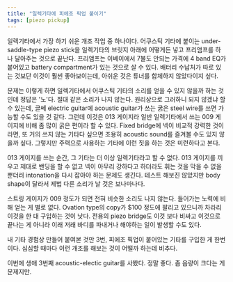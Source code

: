 ```yaml
---
title: "일렉기타에 피에조 픽업 붙이기"
tags: [piezo pickup]
---
```


일렉기타에서 가장 하기 쉬운 개조 작업 중 하나이다. 어쿠스틱 기타에 붙이는 under-saddle-type piezo stick을 일렉기타의 브릿지 아래에 어떻게든 넣고 프리앰프를 하나 달아주는 것으로 끝난다. 프리앰프는 이베이에서 7불도 안되는 가격에 4 band EQ가 붙어있고 battery compartment가 있는 것으로 살 수 있다. 배터리 수납처가 따로 있는 것보단 이것이 훨씬 좋아보이는데, 아쉬운 것은 튜너를 합체하지 않았다이지 싶다. 

문제는 이렇게 하면 일렉기타에서 어쿠스틱 기타의 소리를 얻을 수 있지 않을까 하는 것인데 정답은 '노'다. 절대 같은 소리가 나지 않는다. 원리상으로 그러하니 되지 않겠냐 할 수 있는데, 글쎄 electric guitar에 acoustic guitar가 쓰는 굵은 steel wire를 쓰면 가능할 수도 있을 것 같다. 그런데 이것은 013 게이지라 일반 일렉기타에서 쓰는 009 게이지에 비해 좀 많이 굵은 편이라 할 수 있다. Fixed bridge에 넥이 비교적 강력한 것이라면, 또 거의 쓰지 않는 기타다 싶으면 조용히 acoustic sound를 즐겨볼 수도 있지 않을까 싶다. 그렇지만 주력으로 사용하는 기타에 이런 짓을 하는 것은 미련하다고 본다.

013 게이지를 쓰는 순간, 그 기타는 더 이상 일렉기타라고 할 수 없다. 013 게이지를 끼우고 제대로 밴딩을 할 수 없고 넥이 아무리 강하다고 하더라도 휘는 것을 막을 수 없을 뿐더러 intonation을 다시 잡아야 하는 문제도 생긴다. 테스트 해보진 않았지만 body shape이 달라서 제법 다른 소리가 날 것은 보나마나다. 

스트링 게이지가 009 정도가 되면 전혀 비슷한 소리도 나지 않는다. 들어가는 노력에 비해 얻는 게 별로 없다. Ovation type의 copy가 $100 정도에 팔리고 있으니까 차라리 이것을 한 대 구입하는 것이 낫다. 전용의 piezo bridge도 이것 보다 비싸고 이것으로 끝나는 게 아니라 이래 저래 바디를 파내거나 해야하는 일이 발생할 수도 있다.

내 기타 경험상 만들어 붙여본 것만 3번, 피에조 픽업이 붙어있는 기타를 구입한 게 한번 이다. 심심할 때마다 이런 개조를 해보는 것이 어떨까 하는데 비추다. 

이번에 생애 3번째 acoustic-electic guitar를 사봤다. 정말 좋다. 좀 음량이 크다는 게 문제지만. 